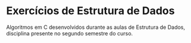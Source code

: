 # Exercícios de Estrutura de Dados
Algoritmos em C desenvolvidos durante as aulas de Estrutura de Dados, disciplina presente no segundo semestre do curso.
